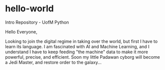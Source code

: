 # hello-world
Intro Repository - UofM Python

Hello Everyone,

Looking to join the digital regime in taking over the world, but first I have to learn its language. I am fascinated with AI and Machine Learning, and I understand I have to keep
feeding "the machine" data to make it more powerful, precise, and efficient. Soon my little Padawan cyborg will become a Jedi Master, and restore order to the galaxy...
